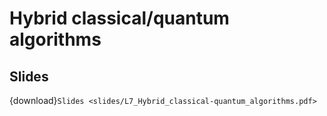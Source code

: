 # Hybrid classical/quantum algorithms

## Slides

{download}`Slides <slides/L7_Hybrid_classical-quantum_algorithms.pdf>`



